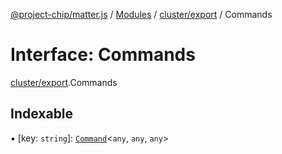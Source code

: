 [@project-chip/matter.js](../README.md) / [Modules](../modules.md) / [cluster/export](../modules/cluster_export.md) / Commands

# Interface: Commands

[cluster/export](../modules/cluster_export.md).Commands

## Indexable

▪ [key: `string`]: [`Command`](../modules/cluster_export.md#command)\<`any`, `any`, `any`\>

